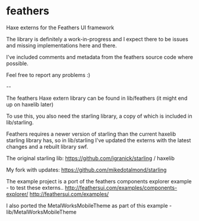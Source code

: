 feathers
========

Haxe externs for the Feathers UI framework

The library is definitely a work-in-progress and I expect there to be issues and missing implementations here and there.

I've included comments and metadata from the feathers source code where possible.

Feel free to report any problems :)

--

The feathers Haxe extern library can be found in lib/feathers
(it might end up on haxelib later)

To use this, you also need the starling library, a copy of which is included in lib/starling.

Feathers requires a newer version of starling than the current haxelib starling library has, 
so in lib/starling I've updated the externs with the latest changes and a rebuilt library swf.

The original starling lib: 
https://github.com/jgranick/starling / haxelib

My fork with updates: 
https://github.com/mikedotalmond/starling


The example project is a port of the feathers components explorer example - to test these externs..
http://feathersui.com/examples/components-explorer/
http://feathersui.com/examples/

I also ported the MetalWorksMobileTheme as part of this example - lib/MetalWorksMobileTheme